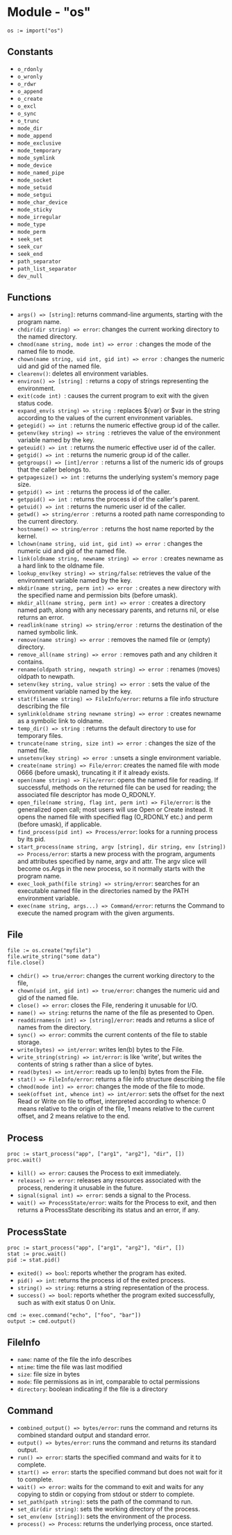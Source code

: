 # Module - "os"

```golang
os := import("os")
```

## Constants

- `o_rdonly`
- `o_wronly`
- `o_rdwr`
- `o_append`
- `o_create`
- `o_excl`
- `o_sync`
- `o_trunc`
- `mode_dir`
- `mode_append`
- `mode_exclusive`
- `mode_temporary`
- `mode_symlink`
- `mode_device`
- `mode_named_pipe`
- `mode_socket`
- `mode_setuid`
- `mode_setgui`
- `mode_char_device`
- `mode_sticky`
- `mode_irregular`
- `mode_type`
- `mode_perm`
- `seek_set`
- `seek_cur`
- `seek_end`
- `path_separator`
- `path_list_separator`
- `dev_null`


## Functions

- `args() => [string]`: returns command-line arguments, starting with the program name.
- `chdir(dir string) => error`: changes the current working directory to the named directory.
- `chmod(name string, mode int) => error `: changes the mode of the named file to mode.
- `chown(name string, uid int, gid int) => error `: changes the numeric uid and gid of the named file.
- `clearenv()`: deletes all environment variables.
- `environ() => [string] `: returns a copy of strings representing the environment.
- `exit(code int) `: causes the current program to exit with the given status code.
- `expand_env(s string) => string `: replaces ${var} or $var in the string according to the values of the current environment variables.
- `getegid() => int `: returns the numeric effective group id of the caller.
- `getenv(key string) => string `: retrieves the value of the environment variable named by the key.
- `geteuid() => int `: returns the numeric effective user id of the caller.
- `getgid() => int `: returns the numeric group id of the caller.
- `getgroups() => [int]/error `: returns a list of the numeric ids of groups that the caller belongs to.
- `getpagesize() => int `: returns the underlying system's memory page size.
- `getpid() => int `: returns the process id of the caller.
- `getppid() => int `: returns the process id of the caller's parent.
- `getuid() => int `: returns the numeric user id of the caller.
- `getwd() => string/error `: returns a rooted path name corresponding to the current directory.
- `hostname() => string/error `: returns the host name reported by the kernel.
- `lchown(name string, uid int, gid int) => error `: changes the numeric uid and gid of the named file.
- `link(oldname string, newname string) => error `: creates newname as a hard link to the oldname file.
- `lookup_env(key string) => string/false`: retrieves the value of the environment variable named by the key.
- `mkdir(name string, perm int) => error `: creates a new directory with the specified name and permission bits (before umask).
- `mkdir_all(name string, perm int) => error `: creates a directory named path, along with any necessary parents, and returns nil, or else returns an error.
- `readlink(name string) => string/error `: returns the destination of the named symbolic link.
- `remove(name string) => error `: removes the named file or (empty) directory.
- `remove_all(name string) => error `: removes path and any children it contains.
- `rename(oldpath string, newpath string) => error `: renames (moves) oldpath to newpath.
- `setenv(key string, value string) => error `: sets the value of the environment variable named by the key.
- `stat(filename string) => FileInfo/error`: returns a file info structure describing the file
- `symlink(oldname string newname string) => error `: creates newname as a symbolic link to oldname.
- `temp_dir() => string `: returns the default directory to use for temporary files.
- `truncate(name string, size int) => error `: changes the size of the named file.
- `unsetenv(key string) => error `: unsets a single environment variable.
- `create(name string) => File/error`: creates the named file with mode 0666 (before umask), truncating it if it already exists. 
- `open(name string) => File/error`: opens the named file for reading. If successful, methods on the returned file can be used for reading; the associated file descriptor has mode O_RDONLY.
- `open_file(name string, flag int, perm int) => File/error`: is the generalized open call; most users will use Open or Create instead. It opens the named file with specified flag (O_RDONLY etc.) and perm (before umask), if applicable.
- `find_process(pid int) => Process/error`: looks for a running process by its pid.
- `start_process(name string, argv [string], dir string, env [string]) => Process/error`: starts a new process with the program, arguments and attributes specified by name, argv and attr. The argv slice will become os.Args in the new process, so it normally starts with the program name.
- `exec_look_path(file string) => string/error`: searches for an executable named file in the directories named by the PATH environment variable.
- `exec(name string, args...) => Command/error`: returns the Command to execute the named program with the given arguments.


## File

```golang
file := os.create("myfile")
file.write_string("some data")
file.close()
```

- `chdir() => true/error`: changes the current working directory to the file,
- `chown(uid int, gid int) => true/error`: changes the numeric uid and gid of the named file.
- `close() => error`: closes the File, rendering it unusable for I/O.
- `name() => string`: returns the name of the file as presented to Open.
- `readdirnames(n int) => [string]/error`: reads and returns a slice of names from the directory.
- `sync() => error`: commits the current contents of the file to stable storage.
- `write(bytes) => int/error`: writes len(b) bytes to the File.
- `write_string(string) => int/error`: is like 'write', but writes the contents of string s rather than a slice of bytes.
- `read(bytes) => int/error`: reads up to len(b) bytes from the File.
- `stat() => FileInfo/error`: returns a file info structure describing the file
- `chmod(mode int) => error`: changes the mode of the file to mode.
- `seek(offset int, whence int) => int/error`: sets the offset for the next Read or Write on file to offset, interpreted according to whence: 0 means relative to the origin of the file, 1 means relative to the current offset, and 2 means relative to the end.

## Process

```golang
proc := start_process("app", ["arg1", "arg2"], "dir", [])
proc.wait()
```

- `kill() => error`: causes the Process to exit immediately. 
- `release() => error`: releases any resources associated with the process, rendering it unusable in the future.
- `signal(signal int) => error`: sends a signal to the Process.
- `wait() => ProcessState/error`: waits for the Process to exit, and then returns a ProcessState describing its status and an error, if any.

## ProcessState

```golang
proc := start_process("app", ["arg1", "arg2"], "dir", [])
stat := proc.wait()
pid := stat.pid()
```

- `exited() => bool`: reports whether the program has exited.
- `pid() => int`: returns the process id of the exited process.
- `string() => string`: returns a string representation of the process.
- `success() => bool`: reports whether the program exited successfully, such as with exit status 0 on Unix.

```golang
cmd := exec.command("echo", ["foo", "bar"])
output := cmd.output()
```

## FileInfo

- `name`: name of the file the info describes
- `mtime`: time the file was last modified
- `size`: file size in bytes
- `mode`: file permissions as in int, comparable to octal permissions
- `directory`: boolean indicating if the file is a directory

## Command

- `combined_output() => bytes/error`: runs the command and returns its combined standard output and standard error.
- `output() => bytes/error`: runs the command and returns its standard output.
- `run() => error`: starts the specified command and waits for it to complete.
- `start() => error`: starts the specified command but does not wait for it to complete.
- `wait() => error`: waits for the command to exit and waits for any copying to stdin or copying from stdout or stderr to complete.
- `set_path(path string)`: sets the path of the command to run.
- `set_dir(dir string)`: sets the working directory of the process.
- `set_env(env [string])`: sets the environment of the process.
- `process() => Process`: returns the underlying process, once started.